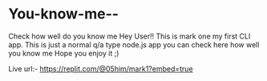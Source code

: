 # You-know-me--
Check how well do you know me 
Hey User!! This  is mark one my first CLI app. This is just a normal q/a type node.js app you can check here how well you know me
Hope you enjoy it ;)

Live url:- https://replit.com/@05him/mark1?embed=true

